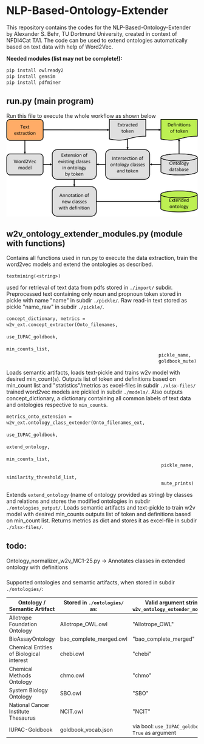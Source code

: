 # NLP-Based-Ontology-Extender
This repository contains the codes for the NLP-Based-Ontology-Extender by Alexander S. Behr, TU Dortmund University, created in context of NFDI4Cat TA1. 
The code can be used to extend ontologies automatically based on text data with help of Word2Vec.

**Needed modules (list may not be complete!):**

```
pip install owlready2
pip install gensim
pip install pdfminer
```

## run.py (main program)
Run this file to execute the whole workflow as shown below
![Program Scheme](image/Code_workflow.png?raw=true "scheme of overall workflow executed by running run.py")


## w2v_ontology_extender_modules.py (module with functions)
Contains all functions used in run.py to execute the data extraction, train the word2vec models and extend the ontologies as described.

```
textmining(<string>)
```
used for retrieval of text data from pdfs stored in `./import/` subdir. Preprocessed text containing only noun and propnoun token stored in pickle with name "name" in subdir `./pickle/`.
Raw read-in text stored as pickle "name_raw" in subdir `./pickle/`.

```
concept_dictionary, metrics = w2v_ext.concept_extractor(Onto_filenames,
                                                        use_IUPAC_goldbook,
                                                        min_counts_list,
                                                        pickle_name,
                                                        goldbook_mute)
```
Loads semantic artifacts, loads text-pickle and trains w2v model with desired min_count(s). Outputs list of token and definitions based on min_count list and "statistics"/metrics as excel-files in subdir `./xlsx-files/` trained word2vec models are pickled in subdir `./models/`.
Also outputs concept_dictionary, a dictionary containing all common labels of text data and ontologies respective to `min_count`s.

```
metrics_onto_extension = w2v_ext.ontology_class_extender(Onto_filenames_ext,
                                                         use_IUPAC_goldbook,
                                                         extend_ontology,
                                                         min_counts_list,
                                                         pickle_name,
                                                         similarity_threshold_list,
                                                         mute_prints)
```
Extends `extend_ontology` (name of ontology provided as string) by classes and relations and stores the modified ontologies in subdir `./ontologies_output/`. 
Loads semantic artifacts and text-pickle to train w2v model with desired min_counts outputs list of token and definitions based on min_count list. 
Returns metrics as dict and stores it as excel-file in subdir `./xlsx-files/`.


## todo:
Ontology_normalizer_w2v_MC1-25.py -> Annotates classes in extended ontology with definitions


#####

Supported ontologies and semantic artifacts, when stored in subdir `./ontologies/`:

| Ontology / Semantic Artifact | Stored in `./ontologies/` as: | Valid argument string in `w2v_ontology_extender_modules.py`|
| ---------------------------- | ----------------------------- |----------------------------------------------------------------------|
| Allotrope Foundation Ontology| Allotrope_OWL.owl             | "Allotrope_OWL"|
| BioAssayOntology             | bao_complete_merged.owl       | "bao_complete_merged" |
| Chemical Entities of Biological interest | chebi.owl | "chebi" |
| Chemical Methods Ontology | chmo.owl | "chmo" |
| System Biology Ontology | SBO.owl | "SBO" |
| National Cancer Institute Thesaurus| NCIT.owl | "NCIT"|
| IUPAC-Goldbook| goldbook_vocab.json | via bool: `use_IUPAC_goldbook = True` as argument|
